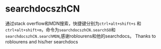 # searchdocszhCN
通过stack overflow和MDN搜索，快捷键分别为`ctrl+alt+shift+s` 和 `ctrl+alt+shift+m`，命令为`searchdocszhCN.searchSO`和`searchdocszhCN.searchMDN`,感谢roblourens和他的searchdocs。
Thanks to roblourens and his/her searchdocs